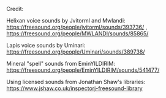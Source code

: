 Credit:

Helixan voice sounds by Jvitorml and Mwlandi: https://freesound.org/people/jvitorml/sounds/393736/ , https://freesound.org/people/MWLANDI/sounds/85865/

Lapis voice sounds by Uminari: https://freesound.org/people/Uminari/sounds/389738/

Mineral "spell" sounds from EminYILDIRIM: https://freesound.org/people/EminYILDIRIM/sounds/541477/


Using licensed sounds from Jonathan Shaw's libraries: https://www.jshaw.co.uk/inspectorj-freesound-library
